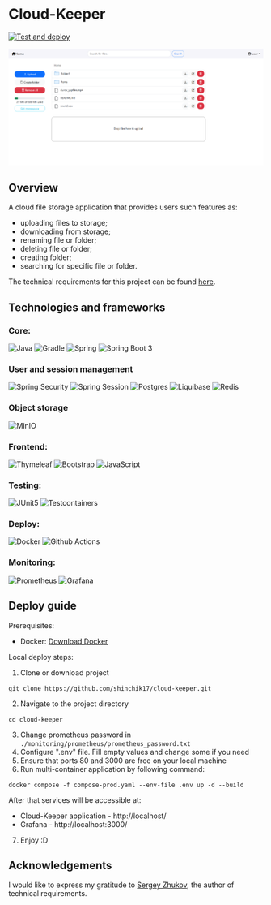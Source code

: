 # Cloud-Keeper

[![Test and deploy](https://github.com/shinchik17/cloud-keeper/actions/workflows/test-deploy.yaml/badge.svg?branch=main)](https://github.com/shinchik17/cloud-keeper/actions/workflows/test-deploy.yaml)


![Home page view](/.github/img/home_page.png)

## Overview

A cloud file storage application that provides users such features as:
- uploading files to storage;
- downloading from storage;
- renaming file or folder;
- deleting file or folder;
- creating folder;
- searching for specific file or folder.


The technical requirements for this project can be found
[here](https://zhukovsd.github.io/java-backend-learning-course/projects/cloud-file-storage/).  

## Technologies and frameworks
### Core:
![Java](https://img.shields.io/badge/java-white?style=for-the-badge&logo=java)
![Gradle](https://img.shields.io/badge/gradle-white?style=for-the-badge&logo=gradle&logoColor=black)
![Spring](https://img.shields.io/badge/spring-white?style=for-the-badge&logo=spring)
![Spring Boot 3](https://img.shields.io/badge/spring_boot-white?style=for-the-badge&logo=springboot)

### User and session management
![Spring Security](https://img.shields.io/badge/spring_security-white?style=for-the-badge&logo=springsecurity)
![Spring Session](https://img.shields.io/badge/spring_session-white?style=for-the-badge&logo=spring)
![Postgres](https://img.shields.io/badge/postgres-white?style=for-the-badge&logo=postgresql)
![Liquibase](https://img.shields.io/badge/liquibase-white?style=for-the-badge&logo=liquibase&logoColor=%232962FF)
![Redis](https://img.shields.io/badge/redis-white?style=for-the-badge&logo=redis)

### Object storage
![MinIO](https://img.shields.io/badge/minio-white?style=for-the-badge&logo=minio&logoColor=%23C72E49)

### Frontend:
![Thymeleaf](https://img.shields.io/badge/thymeleaf-white?style=for-the-badge&logo=thymeleaf&logoColor=%23005F0F)
![Bootstrap](https://img.shields.io/badge/bootstrap-white?style=for-the-badge&logo=bootstrap)
![JavaScript](https://img.shields.io/badge/javascript-white?style=for-the-badge&logo=javascript)

### Testing:
![JUnit5](https://img.shields.io/badge/junit5-white?style=for-the-badge&logo=junit5)
![Testcontainers](https://img.shields.io/badge/testcontainers-white?style=for-the-badge&logo=testcontainers)

### Deploy:
![Docker](https://img.shields.io/badge/docker-white?style=for-the-badge&logo=docker)
![Github Actions](https://img.shields.io/badge/github_actions-white?style=for-the-badge&logo=githubactions)

### Monitoring:
![Prometheus](https://img.shields.io/badge/prometheus-white?style=for-the-badge&logo=prometheus)
![Grafana](https://img.shields.io/badge/grafana-white?style=for-the-badge&logo=grafana)


## Deploy guide

Prerequisites:
- Docker: [Download Docker](https://www.docker.com/products/docker-desktop)

Local deploy steps:
1. Clone or download project
```shell
git clone https://github.com/shinchik17/cloud-keeper.git
```

2. Navigate to the project directory
```shell
cd cloud-keeper
```

3. Change prometheus password in `./monitoring/prometheus/prometheus_password.txt`
4. Configure ".env" file. Fill empty values and change some if you need
5. Ensure that ports 80 and 3000 are free on your local machine
6. Run multi-container application by following command:

```shell
docker compose -f compose-prod.yaml --env-file .env up -d --build
```

After that services will be accessible at:
- Cloud-Keeper application - http://localhost/
- Grafana - http://localhost:3000/

7. Enjoy :D

## Acknowledgements

I would like to express my gratitude to [Sergey Zhukov](https://t.me/zhukovsd_it_mentor),
the author of technical requirements.